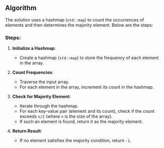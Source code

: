 ## Algorithm

The solution uses a hashmap (`std::map`) to count the occurrences of elements and then determines the majority element. Below are the steps:

### Steps:
1. **Initialize a Hashmap**:
   - Create a hashmap (`std::map`) to store the frequency of each element in the array.

2. **Count Frequencies**:
   - Traverse the input array.
   - For each element in the array, increment its count in the hashmap.

3. **Check for Majority Element**:
   - Iterate through the hashmap.
   - For each key-value pair (element and its count), check if the count exceeds `n/2` (where `n` is the size of the array).
   - If such an element is found, return it as the majority element.

4. **Return Result**:
   - If no element satisfies the majority condition, return `-1`.

